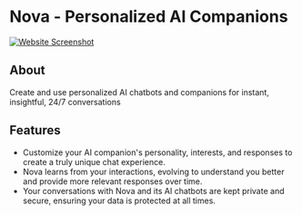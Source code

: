 # Nova - Personalized AI Companions

[![Website Screenshot](https://i.ibb.co/qrgstWQ/Screenshot-2023-10-16-013120.png)](https://www.trynova.co/)

## About

Create and use personalized AI chatbots and companions for instant, insightful, 24/7 conversations

## Features

- Customize your AI companion's personality, interests, and responses to create a truly unique chat experience.
- Nova learns from your interactions, evolving to understand you better and provide more relevant responses over time.
- Your conversations with Nova and its AI chatbots are kept private and secure, ensuring your data is protected at all times.

<!--
## Usage

Show examples or describe how users can make the most of the website.

## Screenshots

Include screenshots or images to visually represent the website.

## Technologies Used (if applicable)

- List any technologies, frameworks, or languages used in the website's development.

## License

Specify the license under which the website is distributed.

## Contributors

Mention contributors if applicable.

## Contact

Provide contact information or links to the project's page or repository.

## Acknowledgments

If you want to acknowledge any external sources or inspiration, include it here.

-->
